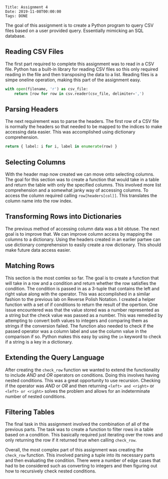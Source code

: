     Title: Assignment 4
    Date: 2019-11-08T00:00:00
    Tags: DONE

<!-- more -->

The goal of this assignment is to create a Python program to query CSV files based on a user provided query. Essentially mimicking an SQL database.

## Reading CSV Files

The first part required to complete this assignment was to read in a CSV file. Python has a built-in library for reading CSV files so this only required reading in the file and then transposing the data to a list. Reading files is a simpe oneline operation, making this part of the assignment easy.

```python
with open(filename, 'r') as csv_file:
	return [row for row in csv.reader(csv_file, delimiter=',')
```

## Parsing Headers

The next requirement was to parse the headers. The first row of a CSV file is normally the headers so that needed to be mapped to the indices to make accessing data easier. This was accomplished using dictionary comprehension.

```python
return { label: i for i, label in enumerate(row) }
```

## Selecting Columns

With the header map now created we can move onto selecting columns. The goal for this section was to create a function that would take in a table and return the table with only the specified columns. This involved more list comprehension and a somewhat janky way of accessing columns. To access the column required calling `row[headers[col]]`. This translates the column name into the row index.

## Transforming Rows into Dictionaries

The previous method of accessing column data was a bit obtuse. The next goal is to improve that. We can improve column access by mapping the columns to a dictionary. Using the headers created in an earlier partwe can use dictionary comprehension to easily create a row dictionary. This should make future data access easier.

## Matching Rows

This section is the most comlex so far. The goal is to create a function that will take in a row and a condition and return whether the row satisfies the condition. The condition is passed in as a 3-tuple that contains the left and right value along with the operator. This was accomplished in a similar fashion to the previous lab on Reverse Polish Notation. I created a helper function with a set of if conditions to return the result of the opertion. One issue encountered was that the value stored was a number represented as a string but the check value was passed as a number. This was remedied by attempting to convert both values to integers and comparing them as strings if the conversion failed. The function also needed to check if the passed operator was a column label and use the column value in the comparison if so. Python makes this easy by using the `in` keyword to check if a string is a key in a dictionary.

## Extending the Query Language

After creating the `check_row` function we wanted to extend the functionality to include *AND* and *OR* operators on conditions. Doing this involves having nested conditions. This was a great opportunity to use recursion. Checking if the operator was *AND* or *OR* and then returning `<left> and <right>` or `<left> or <right>` solves the problem and allows for an indeterminate number of nested conditions.

## Filtering Tables

The final task in this assignment involved the combination of all of the previous parts. The task was to create a function to filter rows in a table based on a condition. This basically required just iterating over the rows and only returning the row if it returned true when calling `check_row`.

Overall, the most complex part of this assignment was creating the `check_row` function. This involved parsing a tuple into its necessary parts and then evaluating the condition. There were a number of edge cases that had to be considered such as converting to integers and then figuring out how to recursively check nested conditions.

